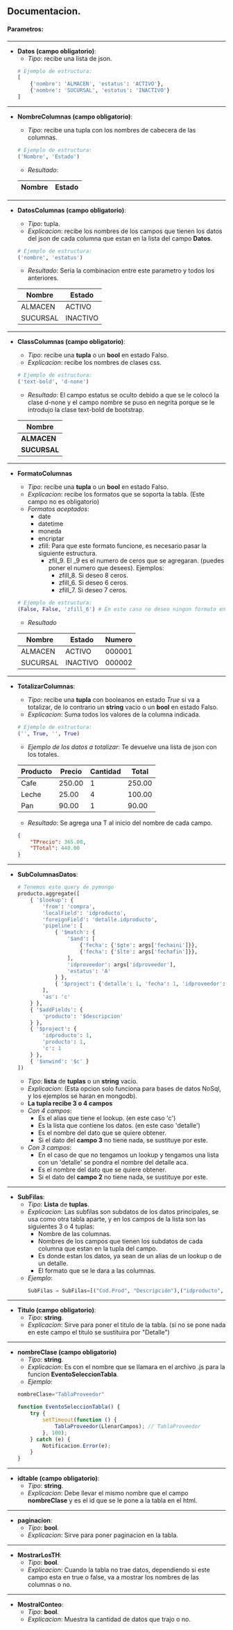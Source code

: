 ## Documentacion.

<!-- Datos: t.Union[list, list],
               NombreColumnas: t.Union[tuple, tuple],
               DatosColumnas: t.Union[tuple, tuple],
               ClassColumnas: t.Union[tuple, tuple],
               FormatoColumnas: t.Union[tuple, bool] = False,
               TotalizarColumnas: t.Union[tuple, bool] = False,
               SubColumnasDatos: t.Union[list, bool] = False,
               SubFilas: t.Union[list, bool] = False,
               Titulo="Detalle",
               nombreClase='TablaFilas',
               idtable="table", paginacion=False, MostrarLosTH=False, MostralConteo=True, TablaNumero=0): -->

#### **Parametros**:
---
- **Datos (campo obligatorio)**:
    - *Tipo*: recibe una lista de json.
    ``` python
    # Ejemplo de estructura:
    [
        {'nombre': 'ALMACEN', 'estatus': 'ACTIVO'},
        {'nombre': 'SUCURSAL', 'estatus': 'INACTIVO'}
    ]
    ```
---
- **NombreColumnas (campo obligatorio)**:
    - *Tipo*: recibe una tupla con los nombres de cabecera de las columnas.
    ``` python
    # Ejemplo de estructura:
    ('Nombre', 'Estado')
    ```
    - *Resultado*:

    | Nombre | Estado |
    | ------ | ------ |
---
- **DatosColumnas (campo obligatorio)**:
    - *Tipo*: tupla.
    - *Explicacion*: recibe los nombres de los campos que tienen los datos del json de cada columna que estan en la lista del campo **Datos**.
    ``` python
    # Ejemplo de estructura:
    ('nombre', 'estatus') 
    ```
    - *Resultado*: Seria la combinacion entre este parametro y todos los anteriores.

    | Nombre | Estado |
    | ------ | ------ |
    | ALMACEN| ACTIVO |
    | SUCURSAL| INACTIVO |
---
- **ClassColumnas (campo obligatorio)**:
    - *Tipo*: recibe una **tupla** o un **bool** en estado Falso.
    - *Explicacion*: recibe los nombres de clases css.
    ``` python
    # Ejemplo de estructura:
    ('text-bold', 'd-none')
    ```
    - *Resultado*: El campo estatus se oculto debido a que se le colocó la clase d-none y el campo nombre se puso en negrita porque se le introdujo la clase text-bold de bootstrap.

    | Nombre  |
    | ------ |
    | **ALMACEN** |
    | **SUCURSAL**|
---
- **FormatoColumnas**
    - *Tipo*: recibe una **tupla** o un **bool** en estado Falso.
    - *Explicacion*: recibe los formatos que se soporta la tabla. (Este campo no es obligatorio)
    - *Formatos aceptados*: 
        - date
        - datetime
        - moneda
        - encriptar
        - zfill: Para que este formato funcione, es necesario pasar la siguiente estructura.
            - zfil_9. El _9 es el numero de ceros que se agregaran.
            (puedes poner el numero que desees). Ejemplos:
                - zfill_8. Si deseo 8 ceros.
                - zfill_6. Si deseo 6 ceros.
                - zfill_7. Si deseo 7 ceros.
    ``` python
    # Ejemplo de estructura:
    (False, False, 'zfill_6') # En este caso no deseo ningun formato en las primeras 2 columnas.
    ```
    - *Resultado*

    | Nombre | Estado | Numero |
    | ------ | ------ | ------ |
    | ALMACEN| ACTIVO | 000001 |
    | SUCURSAL| INACTIVO | 000002 |
---
- **TotalizarColumnas**:
    - *Tipo*: recibe una **tupla** con booleanos en estado *True* si va a totalizar, de lo contrario un **string** vacio o un **bool** en estado Falso.
    - *Explicacion*: Suma todos los valores de la columna indicada.
    ``` python
    # Ejemplo de estructura:
    ('', True, '', True)
    ```
    - *Ejemplo de los datos a totalizar*: Te devuelve una lista de json con los totales.

    | Producto | Precio | Cantidad | Total |
    | -------- | ------ | -------- | ----- |
    | Cafe     | 250.00 | 1        | 250.00 |
    | Leche    | 25.00  | 4        | 100.00 |
    | Pan      | 90.00  | 1        | 90.00 |
    - *Resultado*: Se agrega una T al inicio del nombre de cada campo.
    ``` json
    {
        "TPrecio": 365.00,
        "TTotal": 440.00
    }
    ```
---
- **SubColumnasDatos**:
    ``` python
    # Tenemos este query de pymongo
    producto.aggregate([
        { '$lookup': {
            'from': 'compra',
            'localField': 'idproducto',
            'foreignField': 'detalle.idproducto',
            'pipeline': [
                { '$match': {
                    '$and': [
                        {'fecha': {'$gte': args['fechaini']}},
                        {'fecha': {'$lte': args['fechafin']}},
                    ],
                    'idproveedor': args['idproveedor'],
                    'estatus': 'A'
                } },
                { '$project': {'detalle': 1, 'fecha': 1, 'idproveedor': 1, 'estatus': 1} }
            ],
            'as': 'c'
        } },
        { '$addFields': {
            'producto': '$descripcion'
        } },
        { '$project': {
            'idproducto': 1,
            'producto': 1,
            'c': 1
        } },
        { '$unwind': '$c' }
    ])
    ```
    - *Tipo*: **lista** de **tuplas** o un **string** vacio.
    - *Explicacion*: (Esta opcion solo funciona para bases de datos NoSql, y los ejemplos se haran en mongodb).
    - **La tupla recibe 3 o 4 campos**
    - *Con 4 campos*:
        - Es el alias que tiene el lookup. (en este caso 'c')
        - Es la lista que contiene los datos. (en este caso 'detalle')
        - Es el nombre del dato que se quiere obtener.
        - Si el dato del **campo 3** no tiene nada, se sustituye por este.
    - *Con 3 campos*:
        - En el caso de que no tengamos un lookup y tengamos una lista con un 'detalle' se pondra el nombre del detalle aca.
        - Es el nombre del dato que se quiere obtener.
        - Si el dato del **campo 2** no tiene nada, se sustituye por este.
---
- **SubFilas**:
    - *Tipo*: **Lista** de **tuplas**.
    - *Explicacion*: Las subfilas son subdatos de los datos principales, se usa como otra tabla aparte, y en los campos de la lista son las siguientes 3 o 4 tuplas:
        - Nombre de las columnas.
        - Nombres de los campos que tienen los subdatos de cada columna que estan en la tupla del campo.
        - Es donde estan los datos, ya sean de un alias de un lookup o de un detalle.
        - El formato que se le dara a las columnas.
    - *Ejemplo*: 
        ```python
        SubFilas = SubFilas=[("Cod.Prod", "Descripción"),("idproducto", "descripcion"),('p'),("zfill_6",False)]
        ```
---
- **Titulo (campo obligatorio)**:
    - *Tipo*: **string**.
    - *Explicacion*: Sirve para poner el titulo de la tabla. (si no se pone nada en este campo el titulo se sustituira por "Detalle")
---
- **nombreClase (campo obligatorio)**
    - *Tipo*: **string**.
    - *Explicacion*: Es con el nombre que se llamara en el archivo .js para la funcion **EventoSeleccionTabla**.
    - *Ejemplo*:
    ``` python
    nombreClase="TablaProveedor"
    ```
    ``` javascript
    function EventoSeleccionTabla() {
        try {
            setTimeout(function () {
                TablaProveedor(LlenarCampos); // TablaProveedor
            }, 100);
        } catch (e) {
            Notificacion.Error(e);
        }
    }
    ```
---
- **idtable (campo obligatorio)**:
    - *Tipo*: **string**.
    - *Explicacion*: Debe llevar el mismo nombre que el campo **nombreClase** y es el id que se le pone a la tabla en el html.
---
- **paginacion**:
    - *Tipo*: **bool**.
    - *Explicacion*: Sirve para poner paginacion en la tabla.
---
- **MostrarLosTH**:
    - *Tipo*: **bool**.
    - *Explicacion*: Cuando la tabla no trae datos, dependiendo si este campo esta en true o false, va a mostrar los nombres de las columnas o no.
---
- **MostralConteo**:
    - *Tipo*: **bool**.
    - *Explicacion*: Muestra la cantidad de datos que trajo o no.

